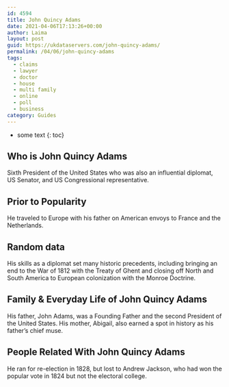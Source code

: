 ```yaml
---
id: 4594
title: John Quincy Adams
date: 2021-04-06T17:13:26+00:00
author: Laima
layout: post
guid: https://ukdataservers.com/john-quincy-adams/
permalink: /04/06/john-quincy-adams
tags:
  - claims
  - lawyer
  - doctor
  - house
  - multi family
  - online
  - poll
  - business
category: Guides
---
```


* some text
{: toc}


## Who is John Quincy Adams
                  
                  
                  
Sixth President of the United States who was also an influential diplomat, US Senator, and US Congressional representative.
                  
              
            
              
            
                
                
                
## Prior to Popularity
                  
                  
                  
He traveled to Europe with his father on American envoys to France and the Netherlands.
                  
              
            
              
            
                
                
                
## Random data
                  
                  
                  
His skills as a diplomat set many historic precedents, including bringing an end to the War of 1812 with the Treaty of Ghent and closing off North and South America to European colonization with the Monroe Doctrine.
                  
              
            
              
            
                
                
                
## Family & Everyday Life of John Quincy Adams
                  
                  
                  
His father, John Adams, was a Founding Father and the second President of the United States. His mother, Abigail, also earned a spot in history as his father&#8217;s chief muse.
                  
              
            
              
            
                
                
                
## People Related With John Quincy Adams
                  
                  
                  
He ran for re-election in 1828, but lost to Andrew Jackson, who had won the popular vote in 1824 but not the electoral college.
                  
              
            
              
            
                
              
            
              
              
            
            
              
            
          
          
          